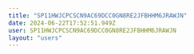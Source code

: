 ```yaml
---
title: "SP11HWJCPCSCN9AC69DCC0GN8RE2JFBHHM6JRAWJN"
date: 2024-06-22T17:52:51.949Z
user: SP11HWJCPCSCN9AC69DCC0GN8RE2JFBHHM6JRAWJN
layout: "users"
---
```

    